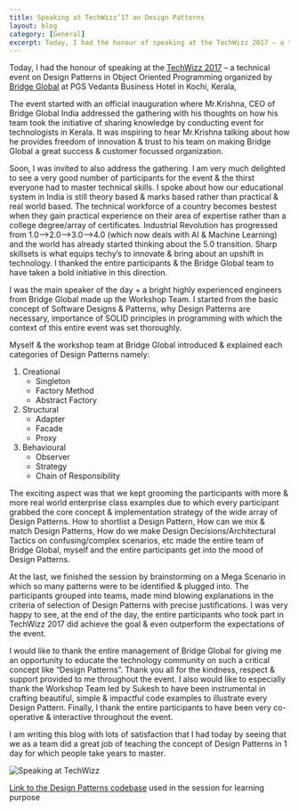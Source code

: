 ```yaml
---
title: Speaking at TechWizz’17 on Design Patterns
layout: blog
category: [General]
excerpt: Today, I had the honour of speaking at the TechWizz 2017 – a technical event on Design Patterns in Object Oriented Programming organized by Bridge Global at PGS Vedanta Business Hotel in Kochi, Kerala, The event started with an official inauguration where Mr.Krishna, CEO of Bridge Global India addressed the gathering with his thoughts on how...
---
```


Today, I had the honour of speaking at the [TechWizz 2017](http://bridge-global.com/TechWhizz/) – a technical event on Design Patterns in Object Oriented Programming organized by [Bridge Global](http://bridge-global.com/) at PGS Vedanta Business Hotel in Kochi, Kerala,

The event started with an official inauguration where Mr.Krishna, CEO of Bridge Global India addressed the gathering with his thoughts on how his team took the initiative of sharing knowledge by conducting event for technologists in Kerala. It was inspiring to hear Mr.Krishna talking about how he provides freedom of innovation & trust to his team on making Bridge Global a great success & customer focussed organization.

Soon, I was invited to also address the gathering. I am very much delighted to see a very good number of participants for the event & the thirst everyone had to master technical skills. I spoke about how our educational system in India is still theory based & marks based rather than practical & real world based. The technical workforce of a country becomes bestest when they gain practical experience on their area of expertise rather than a college degree/array of certificates. Industrial Revolution has progressed from 1.0–>2.0–>3.0–>4.0 (which now deals with AI & Machine Learning) and the world has already started thinking about the 5.0 transition. Sharp skillsets is what equips techy’s to innovate & bring about an upshift in technology. I thanked the entire participants & the Bridge Global team to have taken a bold initiative in this direction.

I was the main speaker of the day + a bright highly experienced engineers from Bridge Global made up the Workshop Team. I started from the basic concept of Software Designs & Patterns, why Design Patterns are necessary, importance of SOLID principles in programming with which the context of this entire event was set thoroughly.

Myself & the workshop team at Bridge Global introduced & explained each categories of Design Patterns namely:

1. Creational
   - Singleton
   - Factory Method
   - Abstract Factory
2. Structural
   - Adapter
   - Facade
   - Proxy
3. Behavioural
   - Observer
   - Strategy
   - Chain of Responsibility

The exciting aspect was that we kept grooming the participants with more & more real world enterprise class examples due to which every participant grabbed the core concept & implementation strategy of the wide array of Design Patterns. How to shortlist a Design Pattern, How can we mix & match Design Patterns, How do we make Design Decisions/Architectural Tactics on confusing/complex scenarios, etc made the entire team of Bridge Global, myself and the entire participants get into the mood of Design Patterns.

At the last, we finished the session by brainstorming on a Mega Scenario in which so many patterns were to be identified & plugged into. The participants grouped into teams, made mind blowing explanations in the criteria of selection of Design Patterns with precise justifications. I was very happy to see, at the end of the day, the entire participants who took part in TechWizz 2017 did achieve the goal & even outperform the expectations of the event.

I would like to thank the entire management of Bridge Global for giving me an opportunity to educate the technology community on such a critical concept like “Design Patterns”. Thank you all for the kindness, respect & support provided to me throughout the event. I also would like to especially thank the Workshop Team led by Sukesh to have been instrumental in crafting beautiful, simple & impactful code examples to illustrate every Design Pattern. Finally, I thank the entire participants to have been very co-operative & interactive throughout the event.

I am writing this blog with lots of satisfaction that I had today by seeing that we as a team did a great job of teaching the concept of Design Patterns in 1 day for which people take years to master.

![Speaking at TechWizz](https://abhisheksubbusite.s3-ap-southeast-1.amazonaws.com/images/speaking-at-TechWizz17.png)

[Link to the Design Patterns codebase](/downloads/) used in the session for learning purpose
